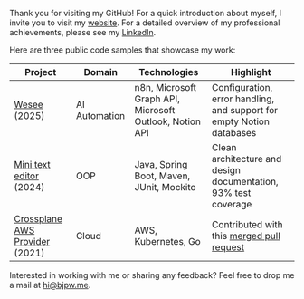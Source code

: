 Thank you for visiting my GitHub! For a quick introduction about myself, I invite you to visit my [website](https://www.bjpw.me/). For a detailed overview of my professional achievements, please see my [LinkedIn](https://www.linkedin.com/in/wolffbe/).

Here are three public code samples that showcase my work:

| Project | Domain   | Technologies | Highlight |
|---------|----------|--------------|-----------|
| [Wesee](https://github.com/wolffbe/wesee-n8n) (2025) | AI Automation | n8n, Microsoft Graph API, Microsoft Outlook, Notion API | Configuration, error handling, and support for empty Notion databases |
| [Mini text editor](https://github.com/wolffbe/minitexteditor) (2024) | OOP      | Java, Spring Boot, Maven, JUnit, Mockito | Clean architecture and design documentation, 93% test coverage |
| [Crossplane AWS Provider](https://github.com/crossplane-contrib/provider-aws) (2021) | Cloud    | AWS, Kubernetes, Go | Contributed with this [merged pull request](https://github.com/crossplane-contrib/provider-aws/pull/469) |

Interested in working with me or sharing any feedback? Feel free to drop me a mail at [hi@bjpw.me](mailto:hi@bjpw.me).
